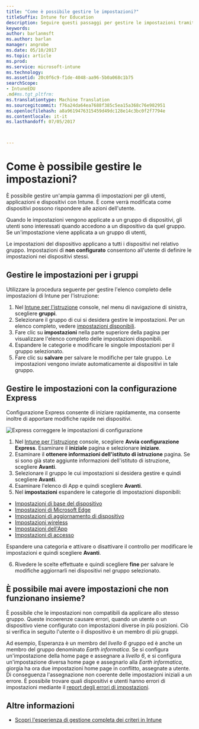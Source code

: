 ```yaml
---
title: "Come è possibile gestire le impostazioni?"
titleSuffix: Intune for Education
description: Seguire questi passaggi per gestire le impostazioni tramite Intune per i criteri di istruzione.
keywords: 
author: barlanmsft
ms.author: barlan
manager: angrobe
ms.date: 05/10/2017
ms.topic: article
ms.prod: 
ms.service: microsoft-intune
ms.technology: 
ms.assetid: 20c0f6c9-f1de-4048-aa96-5b0a068c1b75
searchScope:
- IntuneEDU
.md#ms.tgt_pltfrm: 
ms.translationtype: Machine Translation
ms.sourcegitcommit: f76a24da64ea7688f385c5ea15a368c76e982951
ms.openlocfilehash: a8a9619476315459d49dc128e14c3bc0f2f7794e
ms.contentlocale: it-it
ms.lasthandoff: 07/05/2017



---
```


# <a name="how-do-i-manage-settings"></a>Come è possibile gestire le impostazioni?

È possibile gestire un'ampia gamma di impostazioni per gli utenti, applicazioni e dispositivi con Intune. È come verrà modificata come dispositivi possono rispondere alle azioni dell'utente.

Quando le impostazioni vengono applicate a un gruppo di dispositivi, gli utenti sono interessati quando accedono a un dispositivo da quel gruppo. Se un'impostazione viene applicata a un gruppo di utenti,

Le impostazioni del dispositivo applicano a tutti i dispositivi nel relativo gruppo. Impostazioni di **non configurato** consentono all'utente di definire le impostazioni nei dispositivi stessi.

## <a name="manage-settings-for-groups"></a>Gestire le impostazioni per i gruppi

Utilizzare la procedura seguente per gestire l'elenco completo delle impostazioni di Intune per l'istruzione:
1. Nel [Intune per l'istruzione](https://intuneeducation.portal.azure.com) console, nel menu di navigazione di sinistra, scegliere **gruppi**.
2. Selezionare il gruppo di cui si desidera gestire le impostazioni. Per un elenco completo, vedere [impostazioni disponibili](what-are-settings.md).
3. Fare clic su **impostazioni** nella parte superiore della pagina per visualizzare l'elenco completo delle impostazioni disponibili.
4. Espandere le categorie e modificare le singole impostazioni per il gruppo selezionato.
5. Fare clic su **salvare** per salvare le modifiche per tale gruppo. Le impostazioni vengono inviate automaticamente ai dispositivi in tale gruppo.

## <a name="manage-settings-with-express-configuration"></a>Gestire le impostazioni con la configurazione Express

Configurazione Express consente di iniziare rapidamente, ma consente inoltre di apportare modifiche rapide nei dispositivi.

  ![Express correggere le impostazioni di configurazione](./media/express-config-006-choose-settings.png)

1. Nel [Intune per l'istruzione](https://intuneeducation.portal.azure.com) console, scegliere **Avvia configurazione Express**. Esaminare il **iniziale** pagina e selezionare **iniziare**.
2. Esaminare il **ottenere informazioni dell'istituto di istruzione** pagina. Se si sono già state aggiunte informazioni dell'istituto di istruzione, scegliere **Avanti**.
3. Selezionare il gruppo le cui impostazioni si desidera gestire e quindi scegliere **Avanti**.
4. Esaminare l'elenco di App e quindi scegliere **Avanti**.
5. Nel **impostazioni** espandere le categorie di impostazioni disponibili:
  * [Impostazioni di base del dispositivo](available-settings.md#basic-device-settings)
  * [Impostazioni di Microsoft Edge](available-settings.md#microsoft-edge-settings)
  * [Impostazioni di aggiornamento di dispositivo](available-settings.md#device-update-settings)
  * [Impostazioni wireless](available-settings.md#wireless-settings)
  * [Impostazioni dell'App](available-settings.md#app-settings)
  * [Impostazioni di accesso](available-settings.md#sign-in-settings)

  Espandere una categoria e attivare o disattivare il controllo per modificare le impostazioni e quindi scegliere **Avanti**.

6. Rivedere le scelte effettuate e quindi scegliere **fine** per salvare le modifiche aggiornarli nei dispositivi nel gruppo selezionato.

## <a name="can-i-ever-have-settings-that-dont-work-together"></a>È possibile mai avere impostazioni che non funzionano insieme?

È possibile che le impostazioni non compatibili da applicare allo stesso gruppo. Queste incoerenze causare errori, quando un utente o un dispositivo viene configurato con impostazioni diverse in più posizioni. Ciò si verifica in seguito l'utente o il dispositivo è un membro di più gruppi.

Ad esempio, Esperanza è un membro del *livello 6* gruppo ed è anche un membro del gruppo denominato *Earth informatica*. Se si configura un'impostazione della home page e assegnare a *livello 6*, e si configura un'impostazione diversa home page e assegnarlo alla *Earth informatica*, giorgia ha ora due impostazioni home page in conflitto, assegnate a utente. Di conseguenza l'assegnazione non coerente delle impostazioni iniziali a un errore. È possibile trovare quali dispositivi e utenti hanno errori di impostazioni mediante il [report degli errori di impostazioni](what-are-reports.md).

## <a name="find-out-more"></a>Altre informazioni

- [Scopri l'esperienza di gestione completa dei criteri in Intune](https://docs.microsoft.com/intune/deploy-use/manage-settings-and-features-on-your-devices-with-microsoft-intune-policies)

